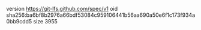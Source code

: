 version https://git-lfs.github.com/spec/v1
oid sha256:ba6bf8b2976a66bdf53084c959106441b56aa690a50e6f1c173f934a0bb9cdd5
size 3955
